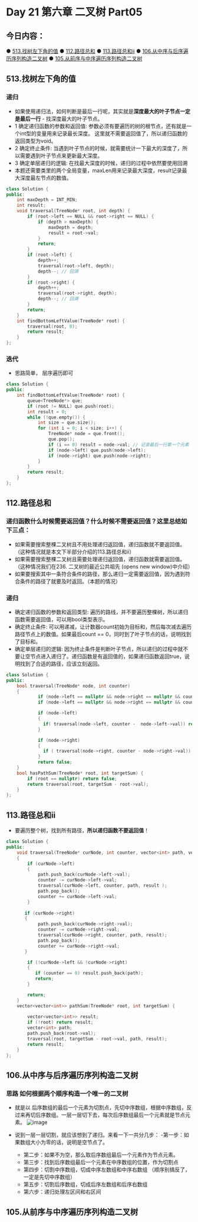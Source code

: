 # Day 21 第六章 二叉树 Part05

## 今日内容：

● [513.找树左下角的值](https://programmercarl.com/0513.%E6%89%BE%E6%A0%91%E5%B7%A6%E4%B8%8B%E8%A7%92%E7%9A%84%E5%80%BC.html)
● [112.路径总和](https://programmercarl.com/0112.%E8%B7%AF%E5%BE%84%E6%80%BB%E5%92%8C.html)
● [113.路径总和ii](https://programmercarl.com/0112.%E8%B7%AF%E5%BE%84%E6%80%BB%E5%92%8C.html)
● [106.从中序与后序遍历序列构造二叉树](https://programmercarl.com/0106.%E4%BB%8E%E4%B8%AD%E5%BA%8F%E4%B8%8E%E5%90%8E%E5%BA%8F%E9%81%8D%E5%8E%86%E5%BA%8F%E5%88%97%E6%9E%84%E9%80%A0%E4%BA%8C%E5%8F%89%E6%A0%91.html)
● [105.从前序与中序遍历序列构造二叉树](https://programmercarl.com/0106.%E4%BB%8E%E4%B8%AD%E5%BA%8F%E4%B8%8E%E5%90%8E%E5%BA%8F%E9%81%8D%E5%8E%86%E5%BA%8F%E5%88%97%E6%9E%84%E9%80%A0%E4%BA%8C%E5%8F%89%E6%A0%91.html)


## 513.找树左下角的值
### 递归
- 如果使用递归法，如何判断是最后一行呢，其实就是**深度最大的叶子节点一定是最后一行** - 找深度最大的叶子节点。
- 1 确定递归函数的参数和返回值: 参数必须有要遍历的树的根节点，还有就是一个int型的变量用来记录最长深度。 这里就不需要返回值了，所以递归函数的返回类型为void。
- 2 确定终止条件: 当遇到叶子节点的时候，就需要统计一下最大的深度了，所以需要遇到叶子节点来更新最大深度。
- 3 确定单层递归的逻辑: 在找最大深度的时候，递归的过程中依然要使用回溯
- 本题还需要类里的两个全局变量，maxLen用来记录最大深度，result记录最大深度最左节点的数值。
```cpp
class Solution {
public:
    int maxDepth = INT_MIN;
    int result;
    void traversal(TreeNode* root, int depth) {
        if (root->left == NULL && root->right == NULL) {
            if (depth > maxDepth) {
                maxDepth = depth;
                result = root->val;
            }
            return;
        }
        if (root->left) {
            depth++;
            traversal(root->left, depth);
            depth--; // 回溯
        }
        if (root->right) {
            depth++;
            traversal(root->right, depth);
            depth--; // 回溯
        }
        return;
    }
    int findBottomLeftValue(TreeNode* root) {
        traversal(root, 0);
        return result;
    }
};
```

### 迭代
- 思路简单， 层序遍历即可
```cpp
class Solution {
public:
    int findBottomLeftValue(TreeNode* root) {
        queue<TreeNode*> que;
        if (root != NULL) que.push(root);
        int result = 0;
        while (!que.empty()) {
            int size = que.size();
            for (int i = 0; i < size; i++) {
                TreeNode* node = que.front();
                que.pop();
                if (i == 0) result = node->val; // 记录最后一行第一个元素
                if (node->left) que.push(node->left);
                if (node->right) que.push(node->right);
            }
        }
        return result;
    }
};
```

## 112.路径总和
### 递归函数什么时候需要返回值？什么时候不需要返回值？这里总结如下三点：
- 如果需要搜索整棵二叉树且不用处理递归返回值，递归函数就不要返回值。（这种情况就是本文下半部分介绍的113.路径总和ii）
- 如果需要搜索整棵二叉树且需要处理递归返回值，递归函数就需要返回值。 （这种情况我们在236. 二叉树的最近公共祖先 (opens new window)中介绍）
- 如果要搜索其中一条符合条件的路径，那么递归一定需要返回值，因为遇到符合条件的路径了就要及时返回。（本题的情况）

### 递归
- 确定递归函数的参数和返回类型: 遍历的路线，并不要遍历整棵树，所以递归函数需要返回值，可以用bool类型表示。
- 确定终止条件: 可以用递减，让计数器count初始为目标和，然后每次减去遍历路径节点上的数值。如果最后count == 0，同时到了叶子节点的话，说明找到了目标和。
- 确定单层递归的逻辑: 因为终止条件是判断叶子节点，所以递归的过程中就不要让空节点进入递归了。递归函数是有返回值的，如果递归函数返回true，说明找到了合适的路径，应该立刻返回。
```cpp
class Solution {
public:
    bool traversal(TreeNode* node, int counter)
    {
            if (node->left == nullptr && node->right == nullptr && counter == 0) return true;
            if (node->left == nullptr && node->right == nullptr && counter != 0) return false;

            if (node->left)
            {
              if( traversal(node->left, counter -  node->left->val)) return true;
            }

            if (node->right)
            {
              if ( traversal(node->right, counter - node->right->val)) return true; 
            }
            return false;
    }
    bool hasPathSum(TreeNode* root, int targetSum) {
        if (root == nullptr) return false;
        return traversal(root, targetSum - root->val);
    }
};
```

## 113.路径总和ii
- 要遍历整个树，找到所有路径，**所以递归函数不要返回值**！
```cpp
class Solution {
public:
    void traversal(TreeNode* curNode, int counter, vector<int> path, vector<vector<int>>& result)
    {
        if (curNode->left) 
        {   
            path.push_back(curNode->left->val);
            counter -= curNode->left->val;
            traversal(curNode->left, counter, path, result );
            path.pop_back();
            counter += curNode->left->val;
        }
        
       if (curNode->right)
       {
            path.push_back(curNode->right->val);
            counter -= curNode->right->val;
            traversal(curNode->right, counter, path, result);
            path.pop_back();
            counter += curNode->right->val;
       }

        if (!curNode->left && !curNode->right)
        {
           if (counter == 0) result.push_back(path);
           return;
        }

        return;
    }
    vector<vector<int>> pathSum(TreeNode* root, int targetSum) {
        
        vector<vector<int>> result;
        if (!root) return result;
        vector<int> path;
        path.push_back(root->val);
        traversal(root, targetSum - root->val, path, result);
        return result;
    }
};
```

## 106.从中序与后序遍历序列构造二叉树
### 思路 如何根据两个顺序构造一个唯一的二叉树
- 就是以 后序数组的最后一个元素为切割点，先切中序数组，根据中序数组，反过来再切后序数组。一层一层切下去，每次后序数组最后一个元素就是节点元素。
![image](https://github.com/zhangchi0605/Algorithms_Exercises/assets/30234384/345af0f4-96de-44b2-b2ff-7dd44d3687a3)

- 说到一层一层切割，就应该想到了递归。来看一下一共分几步：
     -第一步：如果数组大小为零的话，说明是空节点了。
    - 第二步：如果不为空，那么取后序数组最后一个元素作为节点元素。
    - 第三步：找到后序数组最后一个元素在中序数组的位置，作为切割点
    - 第四步：切割中序数组，切成中序左数组和中序右数组 （顺序别搞反了，一定是先切中序数组）
    - 第五步：切割后序数组，切成后序左数组和后序右数组
    - 第六步：递归处理左区间和右区间



## 105.从前序与中序遍历序列构造二叉树

